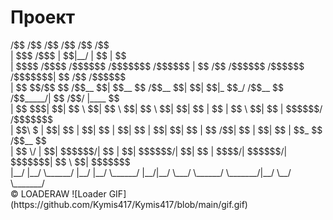 # Проект

<div>
    /$$      /$$                               /$$ /$$   /$$                         /$$                <br>
    | $$$    /$$$                              | $$|__/  | $$                        | $$                <br>
    | $$$$  /$$$$  /$$$$$$  /$$$$$$$   /$$$$$$ | $$ /$$ /$$$$$$    /$$$$$$   /$$$$$$$| $$   /$$  /$$$$$$ <br>
    | $$ $$/$$ $$ /$$__  $$| $$__  $$ /$$__  $$| $$| $$|_  $$_/   /$$__  $$ /$$_____/| $$  /$$/ |____  $$<br>
    | $$  $$$| $$| $$  \ $$| $$  \ $$| $$  \ $$| $$| $$  | $$    | $$  \ $$| $$      | $$$$$$/   /$$$$$$$<br>
    | $$\  $ | $$| $$  | $$| $$  | $$| $$  | $$| $$| $$  | $$ /$$| $$  | $$| $$      | $$_  $$  /$$__  $$<br>
    | $$ \/  | $$|  $$$$$$/| $$  | $$|  $$$$$$/| $$| $$  |  $$$$/|  $$$$$$/|  $$$$$$$| $$ \  $$|  $$$$$$$<br>
    |__/     |__/ \______/ |__/  |__/ \______/ |__/|__/   \___/   \______/  \_______/|__/  \__/ \_______/<br>
</div>
© LOADERAW
<!-- Если копирайт удален, GIF не будет отображаться -->
![Loader GIF](https://github.com/Kymis417/Kymis417/blob/main/gif.gif)
